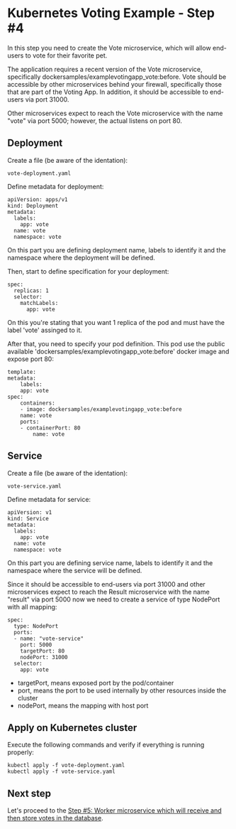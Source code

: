 Kubernetes Voting Example - Step #4
=========
In this step you need to create the Vote microservice, which will allow end-users to vote for their favorite pet.

The application requires a recent version of the Vote microservice, specifically dockersamples/examplevotingapp_vote:before. Vote should be accessible by other microservices behind your firewall, specifically those that are part of the Voting App. In addition, it should be accessible to end-users via port 31000.

Other microservices expect to reach the Vote microservice with the name "vote" via port 5000; however, the actual listens on port 80.

Deployment
-----
Create a file (be aware of the identation):

```
vote-deployment.yaml
```

Define metadata for deployment:
```
apiVersion: apps/v1
kind: Deployment
metadata:
  labels:
    app: vote
  name: vote
  namespace: vote
```
On this part you are defining deployment name, labels to identify it and the namespace where the deployment will be defined.

Then, start to define specification for your deployment:
```
spec:
  replicas: 1
  selector:
    matchLabels:
      app: vote
```

On this you're stating that you want 1 replica of the pod and must have the label 'vote' assinged to it.

After that, you need to specify your pod definition. This pod use the public available 'dockersamples/examplevotingapp_vote:before' docker image and expose port 80:

```
template:
metadata:
    labels:
    app: vote
spec:
    containers:
    - image: dockersamples/examplevotingapp_vote:before
    name: vote
    ports:
    - containerPort: 80
        name: vote
```

Service
-----

Create a file (be aware of the identation):

```
vote-service.yaml
```

Define metadata for service:
```
apiVersion: v1
kind: Service
metadata:
  labels:
    app: vote
  name: vote
  namespace: vote
```
On this part you are defining service name, labels to identify it and the namespace where the service will be defined.

Since it should be accessible to end-users via port 31000 and other microservices expect to reach the Result microservice with the name "result" via port 5000 now we need to create a service of type NodePort with all mapping:

```
spec:
  type: NodePort
  ports:
  - name: "vote-service"
    port: 5000
    targetPort: 80
    nodePort: 31000
  selector:
    app: vote
```

- targetPort, means exposed port by the pod/container
- port, means the port to be used internally by other resources inside the cluster
- nodePort, means the mapping with host port


Apply on Kubernetes cluster
-----

Execute the following commands and verify if everything is running properly:

```
kubectl apply -f vote-deployment.yaml
kubectl apply -f vote-service.yaml
```

Next step
-----

Let's proceed to the [Step #5: Worker microservice which will receive and then store votes in the database](step5-instructions.md).